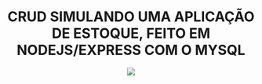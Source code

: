 <h1 align="center">CRUD SIMULANDO UMA APLICAÇÃO DE ESTOQUE, FEITO EM NODEJS/EXPRESS COM O MYSQL </h1>

<p align="center">
<img src="http://img.shields.io/static/v1?label=STATUS&message=EM%20DESENVOLVIMENTO&color=GREEN&style=for-the-badge"/>
</p>
